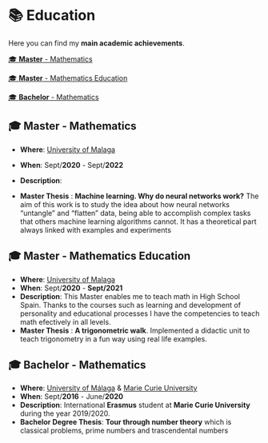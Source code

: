 # 📚 Education

Here you can find my **main academic achievements**. 

<!-- no toc -->
[🎓 **Master** - Mathematics](#master-mathematics)
<!-- no toc -->
[🎓 **Master** - Mathematics Education](#master-mathematics-education)
<!-- no toc -->
[🎓 **Bachelor** - Mathematics](#bsc-Mathematics)

## 🎓 **Master** - Mathematics
<!-- ![UMA](https://upload.wikimedia.org/wikipedia/en/1/1b/Seal_University_of_M%C3%A1laga.png) -->

- **Where**: [University of Malaga](https://www.uma.es/)
- **When**: Sept/**2020** - Sept/**2022**
- **Description**: 
  
- **Master Thesis** :  **Machine learning. Why do neural networks work?** The aim of this work is to study the idea about how neural networks “untangle” and “flatten” data, being able to accomplish complex tasks that others machine learning algorithms cannot. It has a theoretical part always linked with examples and experiments
## 🎓 **Master** -  Mathematics Education

- **Where**: [University of Malaga](https://www.uma.es/)
- **When**: Sept/**2020** - **Sept/2021**
- **Description**: This Master enables me to teach math in High School Spain. Thanks to the courses such as learning and development of personality and  educational processes I have the competencies to teach math efectively in all levels. 
- **Master Thesis** : **A trigonometric walk**. Implemented a didactic unit to teach trigonometry in a fun way using real life examples. 

 
## 🎓 **Bachelor** - Mathematics

- **Where**: [University of Málaga](https://www.uma.es) & [Marie Curie University](https://www.umcs.pl/en/)
- **When**: Sept/**2016** - June/**2020**
- **Description**: International **Erasmus** student at **Marie Curie University** during the year 2019/2020.
- **Bachelor Degree Thesis**: **Tour through number theory** which is classical problems, prime numbers and trascendental numbers

